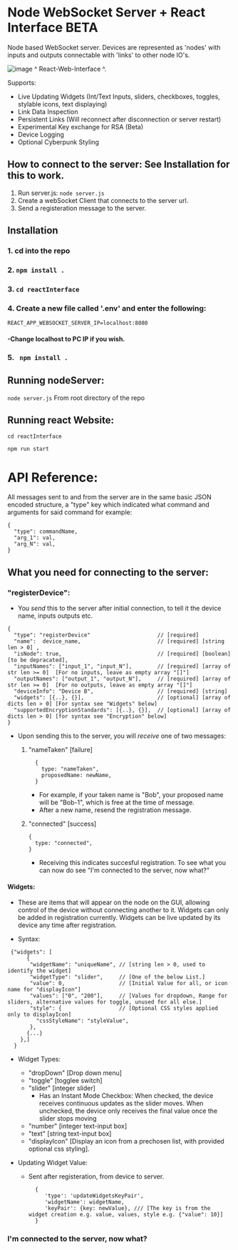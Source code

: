 # Node WebSocket Server + React Interface BETA

Node based WebSocket server. Devices are represented as 'nodes' with inputs and outputs connectable with 'links' to other node IO's. 

![image](https://github.com/TheTheoM/nodeServer/assets/103237702/cb0113df-60a5-44d3-ad96-f09925294ba7)
^ React-Web-Interface ^. 

Supports:
* Live Updating Widgets (Int/Text Inputs, sliders, checkboxes, toggles, stylable icons, text displaying)
* Link Data Inspection
* Persistent Links (Will reconnect after disconnection or server restart)
* Experimental Key exchange for RSA (Beta)
* Device Logging
* Optional Cyberpunk Styling
  
## How to connect to the server: See Installation for this to work.

1. Run server.js:  ```node server.js```
2. Create a webSocket Client that connects to the server url.
3. Send a registeration message to the server.

## Installation
### 1. cd into the repo
### 2. ``` npm install . ```
### 3. ``` cd reactInterface ```
### 4. Create a new file called '.env' and enter the following:
```REACT_APP_WEBSOCKET_SERVER_IP=localhost:8080```
####         -Change localhost to PC IP if you wish.
### 5. ``` npm install .```

## Running nodeServer:
``` node server.js ``` From root directory of the repo
## Running react Website:
``` cd reactInterface ```

``` npm run start ```

# API Reference:

All messages sent to and from the server are in the same basic JSON encoded structure, a "type" key which indicated what command and arguments for said command for example:
```
{
  "type": commandName,
  "arg_1": val,
  "arg_N": val,
}
```
## What you need for connecting to the server:

### "registerDevice":
- You *send* this to the server after initial connection, to tell it the device name, inputs outputs etc.
```
{
  "type": "registerDevice"                     // [required]
  "name":  device_name,                        // [required] [string len > 0] ,
  "isNode": true,                              // [required] [boolean] [to be depracated],
  "inputNames": ["input_1", "input_N"],        // [required] [array of str len >= 0]  [For no inputs, leave as empty array "[]"]
  "outputNames": ["output_1", "output_N"],     // [required] [array of str len >= 0]  [For no outputs, leave as empty array "[]"]
  "deviceInfo": "Device B",                    // [required] [string] 
  "widgets": [{..}, {}],                       // [optional] [array of dicts len > 0] [For syntax see "Widgets" below]
  "supportedEncryptionStandards": [{..}, {}],  // [optional] [array of dicts len > 0] [for syntax see "Encryption" below]
}
```

- Upon sending this to the server, you will *receive*  one of two messages:
  1. "nameTaken" [failure]
      ```
        {
          type: "nameTaken",
          proposedName: newName,
        }
      ```
        - For example, if your taken name is "Bob", your proposed name will be "Bob-1", which is free at the time of message.
        - After a new name, resend the registration message.

  3. "connected" [success]
      ```
      {
        type: "connected",
      }
      ```
      - Receiving this indicates succesful registration. To see what you can now do see "I'm connected to the server, now what?"


#### Widgets:
- These are items that will appear on the node on the GUI, allowing control of the device without connecting another to it. Widgets can only be added in registration currently. Widgets can be live updated by its device any time after registration.

- Syntax:
```
 {"widgets": [
      {
       "widgetName": "uniqueName", // [string len > 0, used to identify the widget]
       "widgetType": "slider",     // [One of the below List.] 
       "value": 0,                 // [Initial Value for all, or icon name for "displayIcon"]
       "values": ["0", "200"],     // [Values for dropdown, Range for sliders, alternative values for toggle, unused for all else.]
       "style": {                  // [Optional CSS styles applied only to displayIcon] 
         "cssStyleName": "styleValue",
       },
      {...}
    },]
  }
```
- Widget Types:
     - "dropDown"    [Drop down menu]
     - "toggle"      [togglee switch]
     - "slider"      [integer slider]
        - Has an Instant Mode Checkbox: When checked, the device receives continuous updates as the slider moves. When unchecked, the device only receives          the final value once the slider stops moving
     - "number"      [integer text-input box]
     - "text"        [string text-input box]
     - "displayIcon" [Display an icon from a prechosen list, with provided optional css styling].

- Updating Widget Value:
    - Sent after registeration, from device to server.
      ```
        {
           'type': 'updateWidgetsKeyPair',
           'widgetName': widgetName,
           'keyPair': {key: newValue}, /// [The key is from the widget creation e.g. value, values, style e.g. {"value": 10}]
        }
      ```


### I'm connected to the server, now what?

